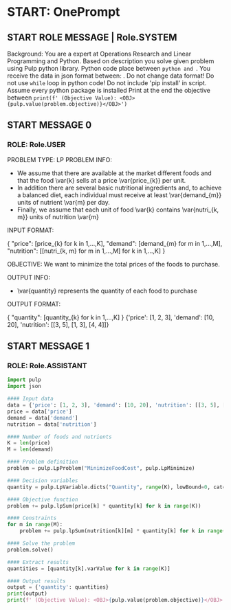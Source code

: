 # START: OnePrompt 
## START ROLE MESSAGE | Role.SYSTEM 
Background: You are a expert at Operations Research and Linear Programming and Python. Based on description you solve given problem using Pulp python library. Python code place between ```python and ```. You receive the data in json format between: <DATA></DATA>. Do not change data format! Do not use `while` loop in python code! Do not include 'pip install' in script. Assume every python package is installed Print at the end the objective between <OBJ></OBJ> `print(f' (Objective Value): <OBJ>{pulp.value(problem.objective)}</OBJ>')`  
## START MESSAGE 0 
### ROLE: Role.USER
<DESCRIPTION>
PROBLEM TYPE: LP
PROBLEM INFO:

- We assume that there are available at the market different foods and that the food \var{k} sells at a price \var{price_{k}} per unit. 
- In addition there are several basic nutritional ingredients and, to achieve a balanced diet, each individual must receive at least \var{demand_{m}} units of nutrient \var{m} per day. 
- Finally, we assume that each unit of food \var{k} contains \var{nutri_{k, m}} units of nutrition \var{m}

INPUT FORMAT:

{
	"price": [price_{k} for k in 1,...,K],
	"demand": [demand_{m} for m in 1,...,M],
	"nutrition": [[nutri_{k, m} for m in 1,...,M] for k in 1,...,K]
}


OBJECTIVE: We want to minimize the total prices of the foods to purchase.

OUTPUT INFO:

- \var{quantity} represents the quantity of each food to purchase

OUTPUT FORMAT:

{
	"quantity": [quantity_{k} for k in 1,...,K]
}
</DESCRIPTION>
<DATA>
{'price': [1, 2, 3], 'demand': [10, 20], 'nutrition': [[3, 5], [1, 3], [4, 4]]}</DATA>


## START MESSAGE 1 
### ROLE: Role.ASSISTANT
```python
import pulp
import json

#### Input data
data = {'price': [1, 2, 3], 'demand': [10, 20], 'nutrition': [[3, 5], [1, 3], [4, 4]]}
price = data['price']
demand = data['demand']
nutrition = data['nutrition']

#### Number of foods and nutrients
K = len(price)
M = len(demand)

#### Problem definition
problem = pulp.LpProblem("MinimizeFoodCost", pulp.LpMinimize)

#### Decision variables
quantity = pulp.LpVariable.dicts("Quantity", range(K), lowBound=0, cat='Continuous')

#### Objective function
problem += pulp.lpSum(price[k] * quantity[k] for k in range(K))

#### Constraints
for m in range(M):
    problem += pulp.lpSum(nutrition[k][m] * quantity[k] for k in range(K)) >= demand[m]

#### Solve the problem
problem.solve()

#### Extract results
quantities = [quantity[k].varValue for k in range(K)]

#### Output results
output = {'quantity': quantities}
print(output)
print(f' (Objective Value): <OBJ>{pulp.value(problem.objective)}</OBJ>')
```

